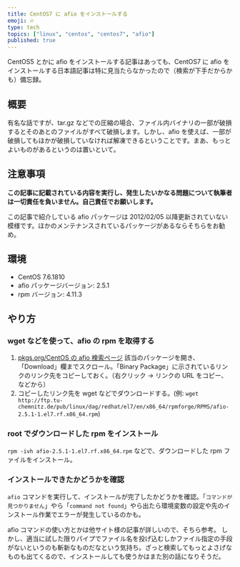 ```yaml
---
title: CentOS7 に afio をインストールする
emoji: 🔥
type: tech
topics: ["linux", "centos", "centos7", "afio"]
published: true
---
```


CentOS5 とかに afio をインストールする記事はあっても、CentOS7 に afio をインストールする日本語記事は特に見当たらなかったので（検索が下手だからかも）備忘録。

## 概要

有名な話ですが、tar.gz などでの圧縮の場合、ファイル内バイナリの一部が破損するとそのあとのファイルがすべて破損します。しかし、afio を使えば、一部が破損してもほかが破損していなければ解凍できるということです。まあ、もっとよいものがあるというのは置いといて。

## 注意事項

**この記事に記載されている内容を実行し、発生したいかなる問題について執筆者は一切責任を負いません。自己責任でお願いします。**

この記事で紹介している afio パッケージは 2012/02/05 以降更新されていない模様です。ほかのメンテナンスされているパッケージがあるならそちらをお勧め。

## 環境

- CentOS 7.6.1810
- afio パッケージバージョン: 2.5.1
- rpm バージョン: 4.11.3

## やり方

### wget などを使って、afio の rpm を取得する

1. [pkgs.org/CentOS の afio 検索ページ](https://pkgs.org/search/?q=afio) 該当のパッケージを開き、「Download」欄までスクロール。「Binary Package」に示されているリンクのリンク先をコピーしておく。（右クリック → リンクの URL をコピー、などから）
2. コピーしたリンク先を wget などでダウンロードする。(例: `wget http://ftp.tu-chemnitz.de/pub/linux/dag/redhat/el7/en/x86_64/rpmforge/RPMS/afio-2.5.1-1.el7.rf.x86_64.rpm`)

### root でダウンロードした rpm をインストール

`rpm -ivh afio-2.5.1-1.el7.rf.x86_64.rpm` などで、ダウンロードした rpm ファイルをインストール。

### インストールできたかどうかを確認

`afio` コマンドを実行して、インストールが完了したかどうかを確認。「`コマンドが見つかりません`」やら「`command not found`」やら出たら環境変数の設定や先のインストール作業でエラーが発生しているのかも。

afio コマンドの使い方とかは他サイト様の記事が詳しいので、そちら参考。
しかし、適当に試した限りパイプでファイル名を投げ込むしかファイル指定の手段がないというのも斬新なものだなという気持ち。ざっと検索してもっとよさげなものも出てくるので、インストールしても使うかはまた別の話になりそうだ。

